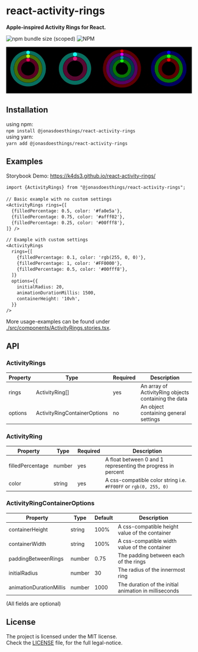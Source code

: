 # react-activity-rings
**Apple-inspired Activity Rings for React.**  

![npm bundle size (scoped)](https://img.shields.io/bundlephobia/minzip/@jonasdoesthings/react-activity-rings?color=%2384cc16&style=flat-square)
![NPM](https://img.shields.io/npm/l/@jonasdoesthings/react-activity-rings?color=%2384cc16&style=flat-square)


![demo banner gif](.assets/activityrings_banner.gif)

## Installation
using npm:  
`npm install @jonasdoesthings/react-activity-rings`  
using yarn:  
`yarn add @jonasdoesthings/react-activity-rings`  

## Examples
Storybook Demo: https://k4ds3.github.io/react-activity-rings/

```tsx
import {ActivityRings} from "@jonasdoesthings/react-activity-rings";

// Basic example with no custom settings
<ActivityRings rings={[
  {filledPercentage: 0.5, color: '#fa0e5a'},
  {filledPercentage: 0.75, color: '#afff02'},
  {filledPercentage: 0.25, color: '#00fff8'},
]} />
```
```tsx
// Example with custom settings
<ActivityRings 
  rings={[
    {filledPercentage: 0.1, color: 'rgb(255, 0, 0)'},
    {filledPercentage: 1, color: '#FF0000'},
    {filledPercentage: 0.5, color: '#00fff8'},
  ]} 
  options={{
    initialRadius: 20,
    animationDurationMillis: 1500,
    containerHeight: '10vh',
  }} 
/>
```

More usage-examples can be found under [./src/components/ActivityRings.stories.tsx](./src/components/ActivityRings.stories.tsx).

## API
### ActivityRings
| Property | Type                         | Required | Description                                          |
|----------|------------------------------|----------|------------------------------------------------------|
| rings    | ActivityRing[]               | yes      | An array of ActivityRing objects containing the data |
| options  | ActivityRingContainerOptions | no       | An object containing general settings                |

### ActivityRing
| Property         | Type   | Required | Description                                                      |
|------------------|--------|----------|------------------------------------------------------------------|
| filledPercentage | number | yes      | A float between 0 and 1 representing the progress in percent     |
| color            | string | yes      | A css-compatible color string i.e. `#FF00FF` or `rgb(0, 255, 0)` |

### ActivityRingContainerOptions
| Property                | Type   | Default | Description                                           |
|-------------------------|--------|---------|-------------------------------------------------------|
| containerHeight         | string | 100%    | A css-compatible height value of the container        |
| containerWidth          | string | 100%    | A css-compatible width value of the container         |
| paddingBetweenRings     | number | 0.75    | The padding between each of the rings                 |
| initialRadius           | number | 30      | The radius of the innermost ring                      |
| animationDurationMillis | number | 1000    | The duration of the initial animation in milliseconds |
(All fields are optional)

## License
The project is licensed under the MIT license.    
Check the [LICENSE](./LICENSE) file, for the full legal-notice.
